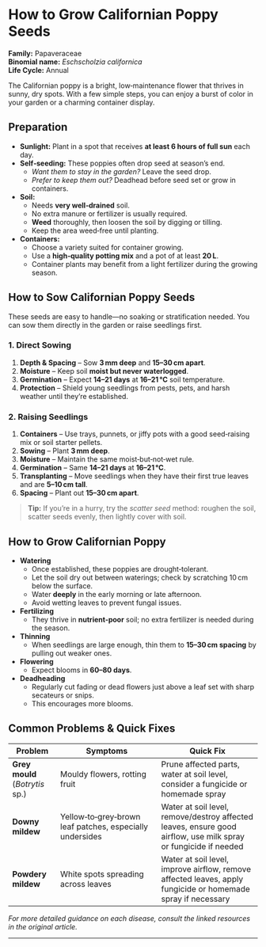 # How to Grow Californian Poppy Seeds

**Family:** Papaveraceae  
**Binomial name:** _Eschscholzia californica_  
**Life Cycle:** Annual  

The Californian poppy is a bright, low‑maintenance flower that thrives in sunny, dry spots. With a few simple steps, you can enjoy a burst of color in your garden or a charming container display.

## Preparation

- **Sunlight:** Plant in a spot that receives **at least 6 hours of full sun** each day.  
- **Self‑seeding:** These poppies often drop seed at season’s end.  
  - *Want them to stay in the garden?* Leave the seed drop.  
  - *Prefer to keep them out?* Deadhead before seed set or grow in containers.  
- **Soil:**  
  - Needs **very well‑drained** soil.  
  - No extra manure or fertilizer is usually required.  
  - **Weed** thoroughly, then loosen the soil by digging or tilling.  
  - Keep the area weed‑free until planting.  
- **Containers:**  
  - Choose a variety suited for container growing.  
  - Use a **high‑quality potting mix** and a pot of at least **20 L**.  
  - Container plants may benefit from a light fertilizer during the growing season.

## How to Sow Californian Poppy Seeds

These seeds are easy to handle—no soaking or stratification needed. You can sow them directly in the garden or raise seedlings first.

### 1. Direct Sowing

1. **Depth & Spacing** – Sow **3 mm deep** and **15–30 cm apart**.  
2. **Moisture** – Keep soil **moist but never waterlogged**.  
3. **Germination** – Expect **14–21 days** at **16–21 °C** soil temperature.  
4. **Protection** – Shield young seedlings from pests, pets, and harsh weather until they’re established.

### 2. Raising Seedlings

1. **Containers** – Use trays, punnets, or jiffy pots with a good seed‑raising mix or soil starter pellets.  
2. **Sowing** – Plant **3 mm deep**.  
3. **Moisture** – Maintain the same moist‑but‑not‑wet rule.  
4. **Germination** – Same **14–21 days** at **16–21 °C**.  
5. **Transplanting** – Move seedlings when they have their first true leaves and are **5–10 cm tall**.  
6. **Spacing** – Plant out **15–30 cm apart**.

> **Tip:** If you’re in a hurry, try the *scatter seed* method: roughen the soil, scatter seeds evenly, then lightly cover with soil.

## How to Grow Californian Poppy

- **Watering**  
  - Once established, these poppies are drought‑tolerant.  
  - Let the soil dry out between waterings; check by scratching 10 cm below the surface.  
  - Water **deeply** in the early morning or late afternoon.  
  - Avoid wetting leaves to prevent fungal issues.  
- **Fertilizing**  
  - They thrive in **nutrient‑poor** soil; no extra fertilizer is needed during the season.  
- **Thinning**  
  - When seedlings are large enough, thin them to **15–30 cm spacing** by pulling out weaker ones.  
- **Flowering**  
  - Expect blooms in **60–80 days**.  
- **Deadheading**  
  - Regularly cut fading or dead flowers just above a leaf set with sharp secateurs or snips.  
  - This encourages more blooms.

## Common Problems & Quick Fixes

| Problem | Symptoms | Quick Fix |
|---------|----------|-----------|
| **Grey mould** (_Botrytis_ sp.) | Mouldy flowers, rotting fruit | Prune affected parts, water at soil level, consider a fungicide or homemade spray |
| **Downy mildew** | Yellow‑to‑grey‑brown leaf patches, especially undersides | Water at soil level, remove/destroy affected leaves, ensure good airflow, use milk spray or fungicide if needed |
| **Powdery mildew** | White spots spreading across leaves | Water at soil level, improve airflow, remove affected leaves, apply fungicide or homemade spray if necessary |

*For more detailed guidance on each disease, consult the linked resources in the original article.*

---